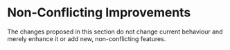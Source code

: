 # Non-Conflicting Improvements

The changes proposed in this section do not change current behaviour and merely
enhance it or add new, non-conflicting features.
